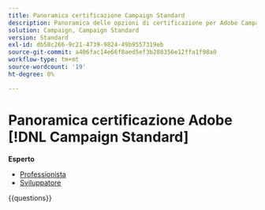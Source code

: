 ```yaml
---
title: Panoramica certificazione Campaign Standard
description: Panoramica delle opzioni di certificazione per Adobe Campaign Standard
solution: Campaign, Campaign Standard
version: Standard
exl-id: db58c266-9c21-4739-9824-49b9557319eb
source-git-commit: a406fac14e66f8aed5ef3b288356e12ffa1f98a0
workflow-type: tm+mt
source-wordcount: '19'
ht-degree: 0%

---
```


# Panoramica certificazione Adobe [!DNL Campaign Standard]

**Esperto**

* [Professionista](/help/certifications/acs/acs-e-business.md) <!--AD0-E307-->
* [Sviluppatore](/help/certifications/acs/acs-e-developer.md) <!--AD0-E306-->

{{questions}}

